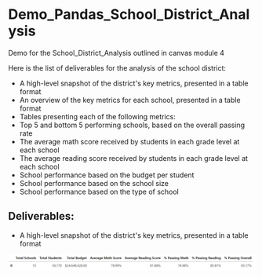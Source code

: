 # Demo_Pandas_School_District_Analysis
Demo for the School_District_Analysis outlined in canvas module 4

Here is the list of deliverables for the analysis of the school district: 

* A high-level snapshot of the district's key metrics, presented in a table format
* An overview of the key metrics for each school, presented in a table format
* Tables presenting each of the following metrics:
* Top 5 and bottom 5 performing schools, based on the overall passing rate
* The average math score received by students in each grade level at each school
* The average reading score received by students in each grade level at each school
* School performance based on the budget per student
* School performance based on the school size 
* School performance based on the type of school


## Deliverables: 
* A high-level snapshot of the district's key metrics, presented in a table format

<img src="./Images/district_summary_df.png" alt="District Summary">


